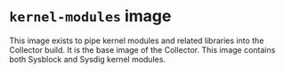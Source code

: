 `kernel-modules` image
======================

This image exists to pipe kernel modules and related libraries
into the Collector build. It is the base image of the Collector.
This image contains both Sysblock and Sysdig kernel modules.

